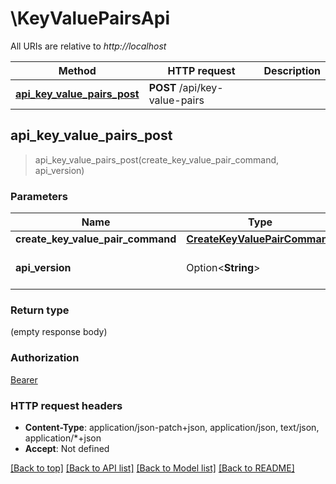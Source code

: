 # \KeyValuePairsApi

All URIs are relative to *http://localhost*

Method | HTTP request | Description
------------- | ------------- | -------------
[**api_key_value_pairs_post**](KeyValuePairsApi.md#api_key_value_pairs_post) | **POST** /api/key-value-pairs | 



## api_key_value_pairs_post

> api_key_value_pairs_post(create_key_value_pair_command, api_version)


### Parameters


Name | Type | Description  | Required | Notes
------------- | ------------- | ------------- | ------------- | -------------
**create_key_value_pair_command** | [**CreateKeyValuePairCommand**](CreateKeyValuePairCommand.md) |  | [required] |
**api_version** | Option<**String**> | The requested API version |  |[default to 1.0]

### Return type

 (empty response body)

### Authorization

[Bearer](../README.md#Bearer)

### HTTP request headers

- **Content-Type**: application/json-patch+json, application/json, text/json, application/*+json
- **Accept**: Not defined

[[Back to top]](#) [[Back to API list]](../README.md#documentation-for-api-endpoints) [[Back to Model list]](../README.md#documentation-for-models) [[Back to README]](../README.md)

